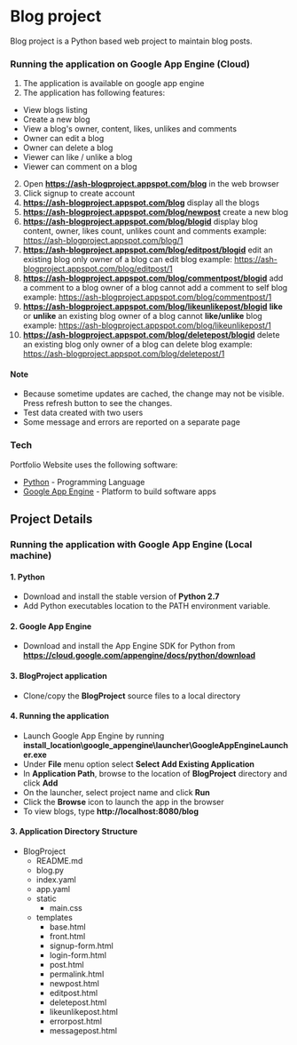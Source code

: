 # Blog project

Blog project is a Python based web project to maintain blog posts.

### Running the application on Google App Engine (Cloud)
1. The application is available on google app engine
2. The application has following features:
 + View blogs listing
 + Create a new blog
 + View a blog's owner, content, likes, unlikes and comments
 + Owner can edit a blog
 + Owner can delete a blog
 + Viewer can like / unlike a blog
 + Viewer can comment on a blog
2. Open **https://ash-blogproject.appspot.com/blog** in the web browser
3. Click signup to create account
4. **https://ash-blogproject.appspot.com/blog** 
display all the blogs
5. **https://ash-blogproject.appspot.com/blog/newpost**
create a new blog
6. **https://ash-blogproject.appspot.com/blog/blogid**
display blog content, owner, likes count, unlikes count and comments
example: https://ash-blogproject.appspot.com/blog/1
7. **https://ash-blogproject.appspot.com/blog/editpost/blogid**
edit an existing blog
only owner of a blog can edit blog
example: https://ash-blogproject.appspot.com/blog/editpost/1
8. **https://ash-blogproject.appspot.com/blog/commentpost/blogid**
add a comment to a blog
owner of a blog cannot add a comment to self blog
example: https://ash-blogproject.appspot.com/blog/commentpost/1
9. **https://ash-blogproject.appspot.com/blog/likeunlikepost/blogid**
**like** or **unlike** an existing blog
owner of a blog cannot **like/unlike** blog
example: https://ash-blogproject.appspot.com/blog/likeunlikepost/1
10. **https://ash-blogproject.appspot.com/blog/deletepost/blogid**
delete an existing blog
only owner of a blog can delete blog
example: https://ash-blogproject.appspot.com/blog/deletepost/1

#### Note

 - Because sometime updates are cached, the change may not be visible. Press refresh button to see the changes. 
 - Test data created with two users
 - Some message and errors are reported on a separate page

### Tech

Portfolio Website uses the following software:

* [Python](https://www.python.org/) - Programming Language
* [Google App Engine](https://cloud.google.com/appengine/) - Platform to build software apps

## Project Details

### Running the application with Google App Engine (Local machine)
#### 1. Python
+ Download and install the stable version of **Python 2.7**
+ Add Python executables location to the PATH environment variable.
#### 2. Google App Engine
+ Download and install the App Engine SDK for Python from **https://cloud.google.com/appengine/docs/python/download**
#### 3. BlogProject application
+ Clone/copy the **BlogProject** source files to a local directory
#### 4. Running the application
+ Launch Google App Engine by running **install_location\google_appengine\launcher\GoogleAppEngineLauncher.exe**
+ Under **File** menu option select **Select Add Existing Application**
+ In **Application Path**, browse to the location of **BlogProject** directory and click **Add**
+ On the launcher, select project name and click **Run**
+ Click the **Browse** icon to launch the app in the browser
+ To view blogs, type **http://localhost:8080/blog**
#### 3. Application Directory Structure
* BlogProject
    + README.md
    + blog.py
    + index.yaml
    + app.yaml
    + static
	    + main.css
    + templates
	    + base.html
	    + front.html
	    + signup-form.html
	    + login-form.html
	    + post.html
	    + permalink.html
	    + newpost.html
	    + editpost.html
	    + deletepost.html
	    + likeunlikepost.html
	    + errorpost.html
	    + messagepost.html